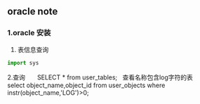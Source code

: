 ## oracle note

### 1.oracle 安装

1. 表信息查询
```python
import sys
```

2.查询
        SELECT \* from user\_tables;  
        查看名称包含log字符的表  
        select object\_name,object\_id from user\_objects where instr\(object\_name,'LOG'\)&gt;0;




